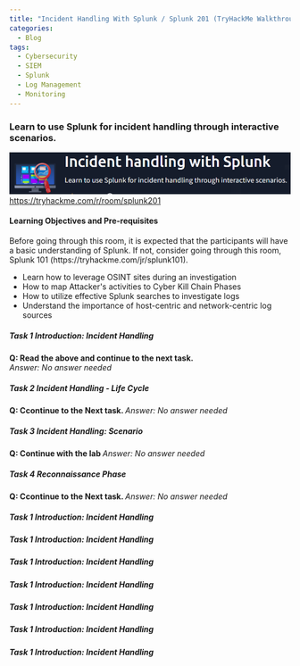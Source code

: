 ```yaml
---
title: "Incident Handling With Splunk / Splunk 201 (TryHackMe Walkthrough)"
categories:
  - Blog
tags:
  - Cybersecurity
  - SIEM
  - Splunk
  - Log Management
  - Monitoring
---
```



### Learn to use Splunk for incident handling through interactive scenarios.

<img src="/assets/images/thm_splunk_incident_handling.PNG">
<a href="https://tryhackme.com/r/room/splunk201"> https://tryhackme.com/r/room/splunk201</a>


<h4>Learning Objectives and Pre-requisites</h4>
Before going through this room, it is expected that the participants will have a basic understanding of Splunk. If not, consider going through this room, Splunk 101 (https://tryhackme.com/jr/splunk101).
<ul>
	<li>Learn how to leverage OSINT sites during an investigation</li>
	<li>How to map Attacker's activities to Cyber Kill Chain Phases</li>
	<li>How to utilize effective Splunk searches to investigate logs</li>
  <li>Understand the importance of host-centric and network-centric log sources</li>
</ul>

<h5>Task 1 Introduction: Incident Handling </h5>

<strong> Q: Read the above and continue to the next task. </strong> <br>
<em> Answer: No answer needed </em>


<h5>Task 2 Incident Handling - Life Cycle </h5>

<strong> Q: Ccontinue to the Next task. </strong>
<em> Answer: No answer needed </em>


<h5>Task 3 Incident Handling: Scenario </h5>

<strong> Q: Continue with the lab </strong>
<em> Answer: No answer needed </em>

<h5>Task 4 Reconnaissance Phase </h5>

<strong> Q: Ccontinue to the Next task. </strong>
<em> Answer: No answer needed </em>


<h5>Task 1 Introduction: Incident Handling </h5>

<h5>Task 1 Introduction: Incident Handling </h5>

<h5>Task 1 Introduction: Incident Handling </h5>

<h5>Task 1 Introduction: Incident Handling </h5>

<h5>Task 1 Introduction: Incident Handling </h5>

<h5>Task 1 Introduction: Incident Handling </h5>

<h5>Task 1 Introduction: Incident Handling </h5>


